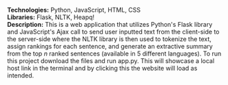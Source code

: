 **Technologies:** Python, JavaScript, HTML, CSS <br> 
**Libraries:** Flask, NLTK, Heapq! <br>
**Description:** This is a web application that utilizes Python's Flask library and JavaScript's Ajax call to send user inputted text from the client-side to the server-side where the NLTK library is then used to tokenize the text, assign rankings for each sentence, and generate an extractive summary from the top *n* ranked sentences (available in 5 different languages). To run this project download the files and run app.py. This will showcase a local host link in the terminal and by clicking this the website will load as intended.
